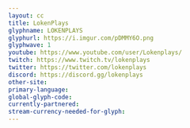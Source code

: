 ```yaml
---
layout: cc
title: LokenPlays
glyphname: LOKENPLAYS
glyphurl: https://i.imgur.com/pDMMY6O.png
glyphwave: 1
youtube: https://www.youtube.com/user/Lokenplays/
twitch: https://www.twitch.tv/lokenplays
twitter: https://twitter.com/lokenplays
discord: https://discord.gg/lokenplays
other-site: 
primary-language: 
global-glyph-code: 
currently-partnered: 
stream-currency-needed-for-glyph: 
---
```


